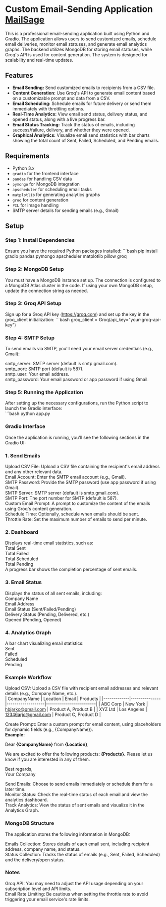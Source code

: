 # Custom Email-Sending Application [MailSage](https://huggingface.co/spaces/Zedoman/Email_Sender)

This is a professional email-sending application built using Python and Gradio. The application allows users to send customized emails, schedule email deliveries, monitor email statuses, and generate email analytics graphs. The backend utilizes MongoDB for storing email statuses, while Groq's API is used for content generation. The system is designed for scalability and real-time updates.<br>

## Features <br>
- **Email Sending:** Send customized emails to recipients from a CSV file. <br>
- **Content Generation:** Use Groq's API to generate email content based on a customizable prompt and data from a CSV. <br>
- **Email Scheduling:** Schedule emails for future delivery or send them immediately with throttling options.<br>
- **Real-Time Analytics:** View email send status, delivery status, and opened status, along with a live progress bar. <br>
- **Email Status Tracking:** Track the status of emails, including success/failure, delivery, and whether they were opened.<br>
- **Graphical Analytics:** Visualize email send statistics with bar charts showing the total count of Sent, Failed, Scheduled, and Pending emails.<br>

## Requirements<br>
- Python 3.x<br>
- `gradio` for the frontend interface <br>
- `pandas` for handling CSV data <br>
- `pymongo` for MongoDB integration<br>
- `apscheduler` for scheduling email tasks<br>
- `matplotlib` for generating analytics graphs<br>
- `groq` for content generation<br>
- `PIL` for image handling<br>
- SMTP server details for sending emails (e.g., Gmail)<br>

## Setup <br>

### Step 1: Install Dependencies <br>
Ensure you have the required Python packages installed:
    ```bash
    pip install gradio pandas pymongo apscheduler matplotlib pillow groq

### Step 2: MongoDB Setup <br>
You must have a MongoDB instance set up. The connection is configured to a MongoDB Atlas cluster in the code. If using your own MongoDB setup, update the connection string as needed.

### Step 3: Groq API Setup <br>
Sign up for a Groq API key (https://groq.com) and set up the key in the groq_client initialization:
    ```bash
    groq_client = Groq(api_key="your-groq-api-key")


### Step 4: SMTP Setup<br>
To send emails via SMTP, you'll need your email server credentials (e.g., Gmail):<br>

smtp_server: SMTP server (default is smtp.gmail.com).<br>
smtp_port: SMTP port (default is 587).<br>
smtp_user: Your email address.<br>
smtp_password: Your email password or app password if using Gmail.<br>

### Step 5: Running the Application<br>
After setting up the necessary configurations, run the Python script to launch the Gradio interface:<br>
    ```bash
    python app.py


### Gradio Interface<br>
Once the application is running, you'll see the following sections in the Gradio UI:<br>

### 1. Send Emails<br>
Upload CSV File: Upload a CSV file containing the recipient's email address and any other relevant data.<br>
Email Account: Enter the SMTP email account (e.g., Gmail).<br>
SMTP Password: Provide the SMTP password (use app password if using Gmail).<br>
SMTP Server: SMTP server (default is smtp.gmail.com).<br>
SMTP Port: The port number for SMTP (default is 587).<br>
Custom Email Prompt: A prompt to customize the content of the emails using Groq's content generation.<br>
Schedule Time: Optionally, schedule when emails should be sent.<br>
Throttle Rate: Set the maximum number of emails to send per minute.<br>
### 2. Dashboard<br>
Displays real-time email statistics, such as:<br>
Total Sent<br>
Total Failed<br>
Total Scheduled<br>
Total Pending<br>
A progress bar shows the completion percentage of sent emails.<br>
### 3. Email Status<br>
Displays the status of all sent emails, including:<br>
Company Name<br>
Email Address<br>
Email Status (Sent/Failed/Pending)<br>
Delivery Status (Pending, Delivered, etc.)<br>
Opened (Pending, Opened)<br>
### 4. Analytics Graph
A bar chart visualizing email statistics:<br>
Sent<br>
Failed<br>
Scheduled<br>
Pending<br>


### Example Workflow
Upload CSV: Upload a CSV file with recipient email addresses and relevant details (e.g., Company Name, etc.). <br>
| CompanyName | Location      | Email             | Products               |
|-------------|---------------|-------------------|-------------------------|
| ABC Corp    | New York      | hbjarko@gmail.com | Product A, Product B   |
| XYZ Ltd     | Los Angeles   | 12346arjo@gmail.com | Product C, Product D |

Create Prompt: Enter a custom prompt for email content, using placeholders for dynamic fields (e.g., {CompanyName}). <br>
**Example:**

Dear **{CompanyName}** from **{Location}**,

We are excited to offer the following products: **{Products}**. Please let us know if you are interested in any of them.

Best regards,  
Your Company

Send Emails: Choose to send emails immediately or schedule them for a later time. <br>
Monitor Status: Check the real-time status of each email and view the analytics dashboard. <br>
Track Analytics: View the status of sent emails and visualize it in the Analytics Graph. <br>

### MongoDB Structure<br>
The application stores the following information in MongoDB:<br>

Emails Collection: Stores details of each email sent, including recipient address, company name, and status.<br>
Status Collection: Tracks the status of emails (e.g., Sent, Failed, Scheduled) and the delivery/open status.<br>


### Notes
Groq API: You may need to adjust the API usage depending on your subscription level and API limits.<br>
Email Rate Limiting: Be cautious when setting the throttle rate to avoid triggering your email service's rate limits.<br>
